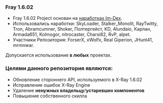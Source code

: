 ### Fray 1.6.02 ###

* Fray 1.6.02 Project основан на [наработках Im-Dex](https://github.com/Im-dex/xray-162). 
* Использовались наработки: SkyLoader, Stalker_Monolit, RayTwitty, Tron, Abramcumner, Shoker, Полтергейст, KD, Alundaio, Карлан, Armada651, Kolmogor, nitrocaster, Charsi82, RvP, alpet.
* Участники Репозитория: ForserX, xWolfx, Real Giperion, JHunt41, mrmnwar.

Допускается использование **в любых** проектах.

### Целями данного репозитория являются: ###

* Обновление стороннего API, используемого в X-Ray 1.6.02
* Исправление ошибок X-Ray Engine
* Удаление **ненужных владельцу**/**устаревших компонентов**
* Повышение собственного скилла
